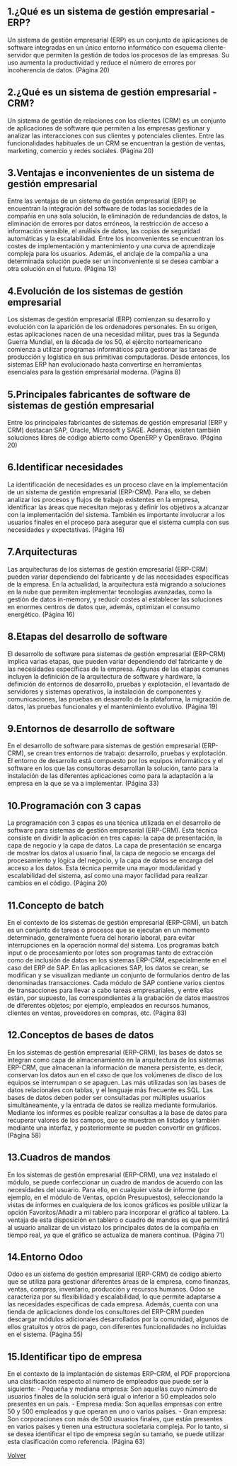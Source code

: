 ## 1.¿Qué es un sistema de gestión empresarial - ERP?

Un sistema de gestión empresarial (ERP) es un conjunto de aplicaciones de software integradas en un único entorno informático con esquema cliente-servidor que permiten la gestión de todos los procesos de las empresas. Su uso aumenta la productividad y reduce el número de errores por incoherencia de datos. (Página 20)

## 2.¿Qué es un sistema de gestión empresarial - CRM?

Un sistema de gestión de relaciones con los clientes (CRM) es un conjunto de aplicaciones de software que permiten a las empresas gestionar y analizar las interacciones con sus clientes y potenciales clientes. Entre las funcionalidades habituales de un CRM se encuentran la gestión de ventas, marketing, comercio y redes sociales. (Página 20)

## 3.Ventajas e inconvenientes de un sistema de gestión empresarial

Entre las ventajas de un sistema de gestión empresarial (ERP) se encuentran la integración del software de todas las sociedades de la compañía en una sola solución, la eliminación de redundancias de datos, la eliminación de errores por datos erróneos, la restricción de acceso a información sensible, el análisis de datos, las copias de seguridad automáticas y la escalabilidad. Entre los inconvenientes se encuentran los costes de implementación y mantenimiento y una curva de aprendizaje compleja para los usuarios. Además, el anclaje de la compañía a una determinada solución puede ser un inconveniente si se desea cambiar a otra solución en el futuro. (Página 13)

## 4.Evolución de los sistemas de gestión empresarial

Los sistemas de gestión empresarial (ERP) comienzan su desarrollo y evolución con la aparición de los ordenadores personales. En su origen, estas aplicaciones nacen de una necesidad militar, pues tras la Segunda Guerra Mundial, en la década de los 50, el ejército norteamericano comienza a utilizar programas informáticos para gestionar las tareas de producción y logística en sus primitivas computadoras. Desde entonces, los sistemas ERP han evolucionado hasta convertirse en herramientas esenciales para la gestión empresarial moderna. (Página 8)

## 5.Principales fabricantes de software de sistemas de gestión empresarial

Entre los principales fabricantes de sistemas de gestión empresarial (ERP y CRM) destacan SAP, Oracle, Microsoft y SAGE. Además, existen también soluciones libres de código abierto como OpenERP y OpenBravo. (Página 20)

## 6.Identificar necesidades

La identificación de necesidades es un proceso clave en la implementación de un sistema de gestión empresarial (ERP-CRM). Para ello, se deben analizar los procesos y flujos de trabajo existentes en la empresa, identificar las áreas que necesitan mejoras y definir los objetivos a alcanzar con la implementación del sistema. También es importante involucrar a los usuarios finales en el proceso para asegurar que el sistema cumpla con sus necesidades y expectativas. (Página 16)

## 7.Arquitecturas 

Las arquitecturas de los sistemas de gestión empresarial (ERP-CRM) pueden variar dependiendo del fabricante y de las necesidades específicas de la empresa. En la actualidad, la arquitectura está migrando a soluciones en la nube que permiten implementar tecnologías avanzadas, como la gestión de datos in-memory, y reducir costes al establecer las soluciones en enormes centros de datos que, además, optimizan el consumo energético. (Página 16)

## 8.Etapas del desarrollo de software

El desarrollo de software para sistemas de gestión empresarial (ERP-CRM) implica varias etapas, que pueden variar dependiendo del fabricante y de las necesidades específicas de la empresa. Algunas de las etapas comunes incluyen la definición de la arquitectura de software y hardware, la definición de entornos de desarrollo, pruebas y explotación, el levantado de servidores y sistemas operativos, la instalación de componentes y comunicaciones, las pruebas en desarrollo de la plataforma, la migración de datos, las pruebas funcionales y el mantenimiento evolutivo. (Página 19)

## 9.Entornos de desarrollo de software

En el desarrollo de software para sistemas de gestión empresarial (ERP-CRM), se crean tres entornos de trabajo: desarrollo, pruebas y explotación. El entorno de desarrollo está compuesto por los equipos informáticos y el software en los que las consultoras desarrollan la solución, tanto para la instalación de las diferentes aplicaciones como para la adaptación a la empresa en la que se va a implementar. (Página 33)

## 10.Programación con 3 capas

La programación con 3 capas es una técnica utilizada en el desarrollo de software para sistemas de gestión empresarial (ERP-CRM). Esta técnica consiste en dividir la aplicación en tres capas: la capa de presentación, la capa de negocio y la capa de datos. La capa de presentación se encarga de mostrar los datos al usuario final, la capa de negocio se encarga del procesamiento y lógica del negocio, y la capa de datos se encarga del acceso a los datos. Esta técnica permite una mayor modularidad y escalabilidad del sistema, así como una mayor facilidad para realizar cambios en el código. (Página 20)

## 11.Concepto de batch

En el contexto de los sistemas de gestión empresarial (ERP-CRM), un batch es un conjunto de tareas o procesos que se ejecutan en un momento determinado, generalmente fuera del horario laboral, para evitar interrupciones en la operación normal del sistema. Los programas batch input o de procesamiento por lotes son programas tanto de extracción como de inclusión de datos en los sistemas ERP-CRM, especialmente en el caso del ERP de SAP. En las aplicaciones SAP, los datos se crean, se modifican y se visualizan mediante un conjunto de formularios dentro de las denominadas transacciones. Cada módulo de SAP contiene varios cientos de transacciones para llevar a cabo tareas empresariales, y entre ellas están, por supuesto, las correspondientes a la grabación de datos maestros de diferentes objetos; por ejemplo, empleados en recursos humanos, clientes en ventas, proveedores en compras, etc. (Página 83)

## 12.Conceptos de bases de datos

En los sistemas de gestión empresarial (ERP-CRM), las bases de datos se integran como capa de almacenamiento en la arquitectura de los sistemas ERP-CRM, que almacenan la información de manera persistente, es decir, conservan los datos aun en el caso de que los volúmenes de disco de los equipos se interrumpan o se apaguen. Las más utilizadas son las bases de datos relacionales con tablas, y el lenguaje más frecuente es SQL. Las bases de datos deben poder ser consultadas por múltiples usuarios simultáneamente, y la entrada de datos se realiza mediante formularios. Mediante los informes es posible realizar consultas a la base de datos para recuperar valores de los campos, que se muestran en listados y también mediante una interfaz, y posteriormente se pueden convertir en gráficos. (Página 58)

## 13.Cuadros de mandos

En los sistemas de gestión empresarial (ERP-CRM), una vez instalado el módulo, se puede confeccionar un cuadro de mandos de acuerdo con las necesidades del usuario. Para ello, en cualquier vista de informe (por ejemplo, en el módulo de Ventas, opción Presupuestos), seleccionando la vistas de informes en cualquiera de los iconos gráficos es posible utilizar la opción Favoritos/Añadir a mi tablero para incorporar el gráfico al tablero. La ventaja de esta disposición en tablero o cuadro de mandos es que permitirá al usuario analizar de un vistazo los principales datos de la compañía en tiempo real, ya que el gráfico se actualiza de manera continua. (Página 71)

## 14.Entorno Odoo

Odoo es un sistema de gestión empresarial (ERP-CRM) de código abierto que se utiliza para gestionar diferentes áreas de la empresa, como finanzas, ventas, compras, inventario, producción y recursos humanos. Odoo se caracteriza por su flexibilidad y escalabilidad, lo que permite adaptarse a las necesidades específicas de cada empresa. Además, cuenta con una tienda de aplicaciones donde los consultores del ERP-CRM pueden descargar módulos adicionales desarrollados por la comunidad, algunos de ellos gratuitos y otros de pago, con diferentes funcionalidades no incluidas en el sistema. (Página 55)

## 15.Identificar tipo de empresa

En el contexto de la implantación de sistemas ERP-CRM, el PDF proporciona una clasificación respecto al número de empleados que puede ser la siguiente: - Pequeña y mediana empresa: Son aquellas cuyo número de usuarios finales de la solución será igual o inferior a 50 empleados solo presentes en un país. - Empresa media: Son aquellas empresas con entre 50 y 500 empleados y que operan en uno o varios países. - Gran empresa: Son corporaciones con más de 500 usuarios finales, que están presentes en varios países y tienen una estructura societaria compleja. Por lo tanto, si se desea identificar el tipo de empresa según su tamaño, se puede utilizar esta clasificación como referencia. (Página 63)

[Volver](/Indice_SGE.md)